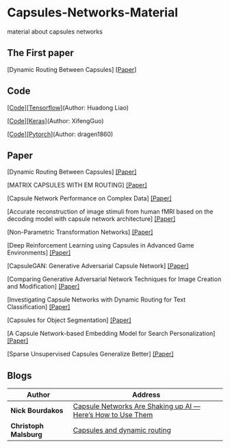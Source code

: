 # Capsules-Networks-Material
material about capsules networks 

## The First paper
[Dynamic Routing Between Capsules] [[Paper]](https://arxiv.org/abs/1710.09829)

## Code
[[Code][Tensorflow]](https://github.com/naturomics/CapsNet-Tensorflow)(Author: Huadong Liao)

[[Code][Keras]](https://github.com/XifengGuo/CapsNet-Keras)(Author: XifengGuo)

[[Code][Pytorch]](https://github.com/dragen1860/CapsNet-Pytorch)(Author: dragen1860)

## Paper
[Dynamic Routing Between Capsules] [[Paper]](https://arxiv.org/abs/1710.09829)

[MATRIX CAPSULES WITH EM ROUTING] [[Paper]](https://openreview.net/pdf?id=HJWLfGWRb)

[Capsule Network Performance on Complex Data] [[Paper]](https://arxiv.org/abs/1712.03480)

[Accurate reconstruction of image stimuli from human fMRI based on the decoding model with capsule network architecture] [[Paper]](https://arxiv.org/abs/1801.00602)

[Non-Parametric Transformation Networks] [[Paper]](https://arxiv.org/abs/1801.04520)

[Deep Reinforcement Learning using Capsules in Advanced Game Environments] [[Paper]](https://arxiv.org/abs/1801.09597)

[CapsuleGAN: Generative Adversarial Capsule Network] [[Paper]](https://arxiv.org/abs/1802.06167)

[Comparing Generative Adversarial Network Techniques for Image Creation and Modification] [[Paper]](https://arxiv.org/abs/1803.09093)

[Investigating Capsule Networks with Dynamic Routing for Text Classification] [[Paper]](https://arxiv.org/abs/1804.00538)

[Capsules for Object Segmentation] [[Paper]](https://arxiv.org/abs/1804.04241)

[A Capsule Network-based Embedding Model for Search Personalization] [[Paper]](https://arxiv.org/abs/1804.04266)

[Sparse Unsupervised Capsules Generalize Better] [[Paper]](https://arxiv.org/abs/1804.06094)

## Blogs
| Author | Address |
| -------| ------- |
| **Nick Bourdakos** |  [Capsule Networks Are Shaking up AI — Here’s How to Use Them](https://hackernoon.com/capsule-networks-are-shaking-up-ai-heres-how-to-use-them-c233a0971952)  |
| **Christoph Malsburg** |  [Capsules and dynamic routing ](https://medium.com/@christophmalsburg/capsules-and-dynamic-routing-are-a-step-in-the-right-direction-finally-addressing-the-binding-d269b62de567)  |


